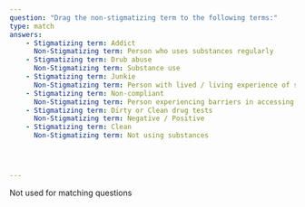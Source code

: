 ```yaml
---
question: "Drag the non-stigmatizing term to the following terms:"
type: match
answers:
    - Stigmatizing term: Addict
      Non-Stigmatizing term: Person who uses substances regularly
    - Stigmatizing term: Drub abuse
      Non-Stigmatizing term: Substance use
    - Stigmatizing term: Junkie
      Non-Stigmatizing term: Person with lived / living experience of substance use
    - Stigmatizing term: Non-compliant
      Non-Stigmatizing term: Person experiencing barriers in accessing services
    - Stigmatizing term: Dirty or Clean drug tests
      Non-Stigmatizing term: Negative / Positive
    - Stigmatizing term: Clean
      Non-Stigmatizing term: Not using substances




---
```

<!--- This is where question-level feedback goes -->
Not used for matching questions

